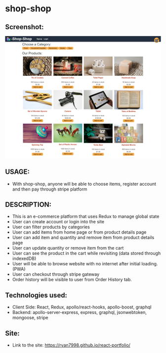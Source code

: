 # shop-shop

## Screenshot:
![](src/screenshot.png)

## USAGE:
- With shop-shop, anyone will be able to choose items, register account and then pay through stripe platform

## DESCRIPTION:
- This is an e-commerce platform that uses Redux to manage global state
- User can create account or login into the site
- User can filter products by categories
- User can add items from home page or from product details page
- User can add item and quantity and remove item from product details page
- User can update quantity or remove item from the cart
- User can see the product in the cart while revisiting (data stored through indexedDB)
- User will be able to browse website with no internet after initial loading. (PWA)
- User can checkout through stripe gateway
- Order history will be visible to user from Order History tab.

## Technologies used:
- Client Side: React, Redux, apollo/react-hooks, apollo-boost, graphql
- Backend: apollo-server-express, express, graphql, jsonwebtoken, mongoose, stripe

## Site:
- Link to the site: https://ryan7998.github.io/react-portfolio/